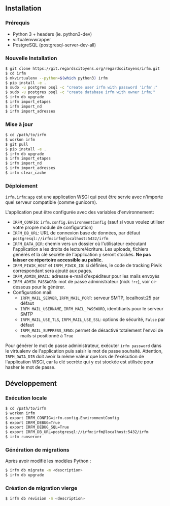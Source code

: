 ## Installation

### Prérequis

* Python 3 + headers (ie. python3-dev)
* virtualenvwrapper
* PostgreSQL (postgresql-server-dev-all)

### Nouvelle Installation

```sh
$ git clone https://git.regardscitoyens.org/regardscitoyens/irfm.git
$ cd irfm
$ mkvirtualenv --python=$(which python3) irfm
$ pip install -e .
$ sudo -u postgres psql -c "create user irfm with password 'irfm';"
$ sudo -u postgres psql -c "create database irfm with owner irfm;"
$ irfm db upgrade
$ irfm import_etapes
$ irfm import_nd
$ irfm import_adresses
```

### Mise à jour

```sh
$ cd /path/to/irfm
$ workon irfm
$ git pull
$ pip install -e .
$ irfm db upgrade
$ irfm import_etapes
$ irfm import_nd
$ irfm import_adresses
$ irfm clear_cache
```

### Déploiement

`irfm.irfm:app` est une application WSGI qui peut être servie avec n'importe quel serveur compatible (comme gunicorn).

L'application peut être configurée avec des variables d'environnement:

* `IRFM_CONFIG`: `irfm.config.EnvironmentConfig` (sauf si vous voulez utiliser votre propre module de configuration)
* `IRFM_DB_URL`: URL de connexion base de données, par défaut `postgresql://irfm:irfm@localhost:5432/irfm`
* `IRFM_DATA_DIR`: chemin vers un dossier où l'utilisateur exécutant l'application a les droits de lecture/écriture. Les uploads, fichiers générés et la clé secrète de l'application y seront stockés. **Ne pas laisser ce répertoire accessible au public.**
* `IRFM_PIWIK_HOST` et `IRFM_PIWIK_ID`: si définies, le code de tracking Piwik correspondant sera ajouté aux pages.
* `IRFM_ADMIN_EMAIL`: adresse e-mail d'expéditeur pour les mails envoyés
* `IRFM_ADMIN_PASSWORD`: mot de passe administrateur (nick `!rc`), voir ci-dessous pour le générer.
* Configuration mail:
    * `IRFM_MAIL_SERVER`, `IRFM_MAIL_PORT`: serveur SMTP, localhost:25 par défaut
    * `IRFM_MAIL_USERNAME`, `IRFM_MAIL_PASSWORD`, identifiants pour le serveur SMTP
    * `IRFM_MAIL_USE_TLS`, `IRFM_MAIL_USE_SSL`: options de sécurité, `False` par défaut
    * `IRFM_MAIL_SUPPRESS_SEND`: permet de désactivé totalement l'envoi de mails si positionné à `True`

Pour générer le mot de passe administrateur, exécuter `irfm password` dans le virtualenv de l'application puis saisir le mot de passe souhaité.  Attention, `IRFM_DATA_DIR` doit avoir la même valeur que lors de l'exécution de l'application WSGI, car la clé secrète qui y est stockée est utilisée pour hasher le mot de passe.

## Développement

### Exécution locale

```bash
$ cd /path/to/irfm
$ workon irfm
$ export IRFM_CONFIG=irfm.config.EnvironmentConfig
$ export IRFM_DEBUG=True
$ export IRFM_DEBUG_SQL=True
$ export IRFM_DB_URL=postgresql://irfm:irfm@localhost:5432/irfm
$ irfm runserver
```

### Génération de migrations

Après avoir modifié les modèles Python :

```bash
$ irfm db migrate -m <description>
$ irfm db upgrade
```

### Création de migration vierge

```bash
$ irfm db revision -m <description>
```

